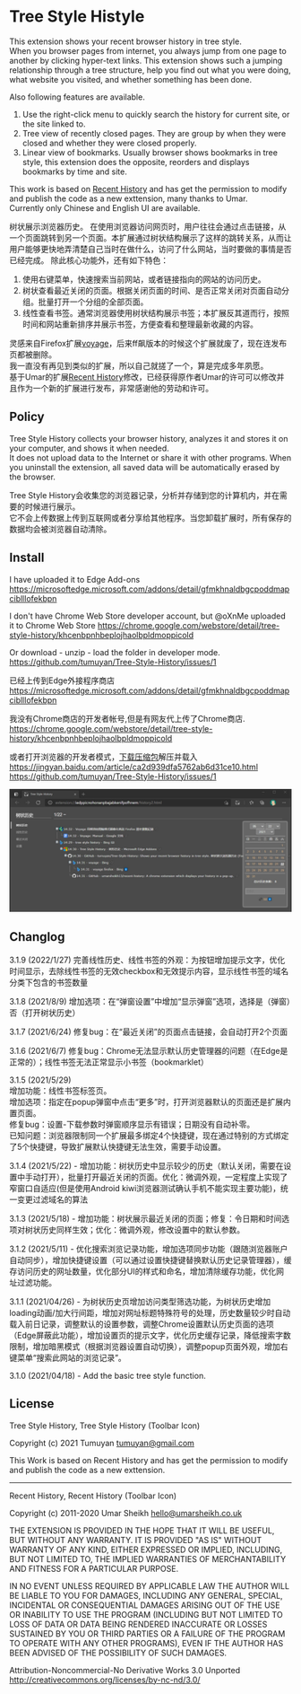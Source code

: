 # Tree Style Histyle

This extension shows your recent browser history in tree style.  
When you browser pages from internet, you always jump from one page to another by clicking hyper-text links. This extension shows such a jumping relationship through a tree structure, help you find out what you were doing, what website you visited, and whether something has been done.  

Also following features are available.  
1. Use the right-click menu to quickly search the history for current site, or the site linked to.
2. Tree view of recently closed pages. They are group by when they were closed and whether they were closed properly. 
3. Linear view of bookmarks. Usually browser shows bookmarks in tree style, this extension does the opposite, reorders and displays bookmarks by time and site.  

This work is based on [Recent History](https://github.com/umarsheikh13/recent-history) and has get the permission to modify and publish the code as a new exttension, many thanks to Umar.  
Currently only Chinese and English UI are available.  

树状展示浏览器历史。
在使用浏览器访问网页时，用户往往会通过点击链接，从一个页面跳转到另一个页面。本扩展通过树状结构展示了这样的跳转关系，从而让用户能够更快地弄清楚自己当时在做什么，访问了什么网站，当时要做的事情是否已经完成。 
除此核心功能外，还有如下特色：  
1. 使用右键菜单，快速搜索当前网站，或者链接指向的网站的访问历史。
2. 树状查看最近关闭的页面。根据关闭页面的时间、是否正常关闭对页面自动分组。批量打开一个分组的全部页面。
3. 线性查看书签。通常浏览器使用树状结构展示书签；本扩展反其道而行，按照时间和网站重新排序并展示书签，方便查看和整理最新收藏的内容。

灵感来自Firefox扩展[voyage](https://docs.google.com/document/d/1oaJjS9zWGQDBzy4wE403P7V2nQukMql_sfvAURl2noI/preview)，后来ff飙版本的时候这个扩展就废了，现在连发布页都被删除。  
我一直没有再见到类似的扩展，所以自己就搓了一个，算是完成多年夙愿。  
基于Umar的扩展[Recent History](https://github.com/umarsheikh13/recent-history)修改，已经获得原作者Umar的许可可以修改并且作为一个新的扩展进行发布，非常感谢他的劳动和许可。 

## Policy  

Tree Style History collects your browser history, analyzes it and stores it on your computer, and shows it when needed.   
It does not upload data to the Internet or share it with other programs. When you uninstall the extension, all saved data will be automatically erased by the browser.  

Tree Style History会收集您的浏览器记录，分析并存储到您的计算机内，并在需要的时候进行展示。  
它不会上传数据上传到互联网或者分享给其他程序。当您卸载扩展时，所有保存的数据均会被浏览器自动清除。  


## Install  
I have uploaded it to Edge Add-ons
https://microsoftedge.microsoft.com/addons/detail/gfmkhnaldbgcpoddmapciblllofekbpn  

I don't have Chrome Web Store developer account, but @oXnMe uploaded it to Chrome Web Store
https://chrome.google.com/webstore/detail/tree-style-history/khcenbpnhbeplojhaolbpldmoppicold  

Or download - unzip - load the folder in developer mode.  
https://github.com/tumuyan/Tree-Style-History/issues/1  


已经上传到Edge外接程序商店
https://microsoftedge.microsoft.com/addons/detail/gfmkhnaldbgcpoddmapciblllofekbpn  

我没有Chrome商店的开发者帐号,但是有网友代上传了Chrome商店.
https://chrome.google.com/webstore/detail/tree-style-history/khcenbpnhbeplojhaolbpldmoppicold  

或者打开浏览器的开发者模式，[下载压缩包](https://github.com/tumuyan/Tree-Style-History/archive/refs/heads/main.zip)解压并载入  
https://jingyan.baidu.com/article/ca2d939dfa5762ab6d31ce10.html  
https://github.com/tumuyan/Tree-Style-History/issues/1  

![screenshot](screen.jpg)

## Changlog


3.1.9 (2022/1/27) 完善线性历史、线性书签的外观：为按钮增加提示文字，优化时间显示，去除线性书签的无效checkbox和无效提示内容，显示线性书签的域名分类下包含的书签数量  

3.1.8 (2021/8/9) 增加选项：在“弹窗设置”中增加“显示弹窗”选项，选择是（弹窗）否（打开树状历史）  

3.1.7 (2021/6/24) 修复bug：在“最近关闭”的页面点击链接，会自动打开2个页面

3.1.6 (2021/6/7) 修复bug：Chrome无法显示默认历史管理器的问题（在Edge是正常的）；线性书签无法正常显示小书签（bookmarklet）

3.1.5 (2021/5/29)  
增加功能：线性书签标签页。  
增加选项：指定在popup弹窗中点击“更多”时，打开浏览器默认的页面还是扩展内置页面。  
修复bug：设置-下载参数时弹窗顺序显示有错误；日期没有自动补零。  
已知问题：浏览器限制同一个扩展最多绑定4个快捷键，现在通过特别的方式绑定了5个快捷键，导致扩展默认快捷键无法生效，需要手动设置。

3.1.4 (2021/5/22) - 增加功能：树状历史中显示较少的历史（默认关闭，需要在设置中手动打开），批量打开最近关闭的页面。优化：微调外观，一定程度上实现了窄窗口自适应(但是使用Android kiwi浏览器测试确认手机不能实现主要功能)，统一变更过滤域名的算法  

3.1.3 (2021/5/18) - 增加功能：树状展示最近关闭的页面；修复：令日期和时间选项对树状历史同样生效；优化：微调外观，修改设置中的默认参数。 

3.1.2 (2021/5/11) - 优化搜索浏览记录功能，增加选项同步功能（跟随浏览器账户自动同步），增加快捷键设置（可以通过设置快捷键替换默认历史记录管理器），缓存访问历史的网址数量，优化部分UI的样式和命名，增加清除缓存功能，优化网址过滤功能。

3.1.1 (2021/04/26) - 为树状历史页增加访问类型筛选功能，为树状历史增加loading动画/加大行间距，增加对网址标题特殊符号的处理，历史数量较少时自动载入前日记录，调整默认的设置参数，调整Chrome设置默认历史页面的选项（Edge屏蔽此功能），增加设置页的提示文字，优化历史缓存记录，降低搜索字数限制，增加暗黑模式（根据浏览器设置自动切换），调整popup页面外观，增加右键菜单“搜索此网站的浏览记录”。

3.1.0 (2021/04/18) - Add the basic tree style function.

## License  

Tree Style History, Tree Style History (Toolbar Icon)

Copyright (c) 2021 Tumuyan <tumuyan@gmail.com>
  
This Work is based on Recent History and has get the 
permission to modify and publish the code as a new exttension.
  
----

Recent History, Recent History (Toolbar Icon)

Copyright (c) 2011-2020 Umar Sheikh <hello@umarsheikh.co.uk>

THE EXTENSION IS PROVIDED IN THE HOPE THAT IT WILL BE USEFUL,
BUT WITHOUT ANY WARRANTY. IT IS PROVIDED "AS IS" WITHOUT
WARRANTY OF ANY KIND, EITHER EXPRESSED OR IMPLIED, INCLUDING,
BUT NOT LIMITED TO, THE IMPLIED WARRANTIES OF MERCHANTABILITY
AND FITNESS FOR A PARTICULAR PURPOSE.

IN NO EVENT UNLESS REQUIRED BY APPLICABLE LAW THE AUTHOR WILL
BE LIABLE TO YOU FOR DAMAGES, INCLUDING ANY GENERAL, SPECIAL,
INCIDENTAL OR CONSEQUENTIAL DAMAGES ARISING OUT OF THE USE OR
INABILITY TO USE THE PROGRAM (INCLUDING BUT NOT LIMITED TO LOSS
OF DATA OR DATA BEING RENDERED INACCURATE OR LOSSES SUSTAINED
BY YOU OR THIRD PARTIES OR A FAILURE OF THE PROGRAM TO OPERATE
WITH ANY OTHER PROGRAMS), EVEN IF THE AUTHOR HAS BEEN ADVISED
OF THE POSSIBILITY OF SUCH DAMAGES.

Attribution-Noncommercial-No Derivative Works 3.0 Unported
http://creativecommons.org/licenses/by-nc-nd/3.0/

